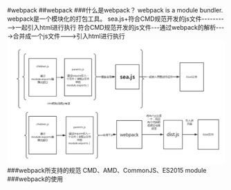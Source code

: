 #webpack
##webpack
###什么是webpack？
webpack is a module bundler.
webpack是一个模块化的打包工具。
sea.js+符合CMD规范开发的js文件---------->一起引入html进行执行
符合CMD规范开发的js文件---通过webpack的解析---->合并成一个js文件--->引入html进行执行
![webpack](./pic/1.png)
###webpack所支持的规范
CMD、AMD、CommonJS、ES2015 module
###webpack的使用
